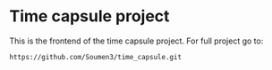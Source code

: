 # Time capsule project

This is the frontend of the time capsule project. 
For full project go to:

```
https://github.com/Soumen3/time_capsule.git
```